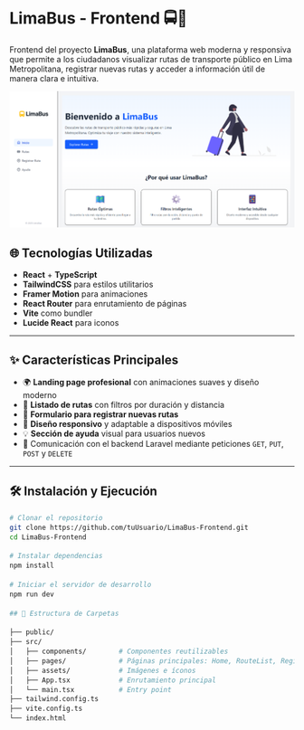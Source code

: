 # LimaBus - Frontend 🚍🌆

Frontend del proyecto **LimaBus**, una plataforma web moderna y responsiva que permite a los ciudadanos visualizar rutas de transporte público en Lima Metropolitana, registrar nuevas rutas y acceder a información útil de manera clara e intuitiva.

![LimaBus Screenshot](./screenshot-home.png)

## 🌐 Tecnologías Utilizadas

- **React** + **TypeScript**
- **TailwindCSS** para estilos utilitarios
- **Framer Motion** para animaciones
- **React Router** para enrutamiento de páginas
- **Vite** como bundler
- **Lucide React** para iconos

---

## ✨ Características Principales

- 🌍 **Landing page profesional** con animaciones suaves y diseño moderno
- 🚏 **Listado de rutas** con filtros por duración y distancia
- 📝 **Formulario para registrar nuevas rutas**
- 📱 **Diseño responsivo** y adaptable a dispositivos móviles
- 💡 **Sección de ayuda** visual para usuarios nuevos
- 🔁 Comunicación con el backend Laravel mediante peticiones `GET`, `PUT`, `POST` y `DELETE`

---

## 🛠️ Instalación y Ejecución

```bash
# Clonar el repositorio
git clone https://github.com/tuUsuario/LimaBus-Frontend.git
cd LimaBus-Frontend

# Instalar dependencias
npm install

# Iniciar el servidor de desarrollo
npm run dev

## 📁 Estructura de Carpetas

├── public/
├── src/
│   ├── components/        # Componentes reutilizables
│   ├── pages/             # Páginas principales: Home, RouteList, RegisterRoute, Help
│   ├── assets/            # Imágenes e íconos
│   ├── App.tsx            # Enrutamiento principal
│   └── main.tsx           # Entry point
├── tailwind.config.ts
├── vite.config.ts
└── index.html

